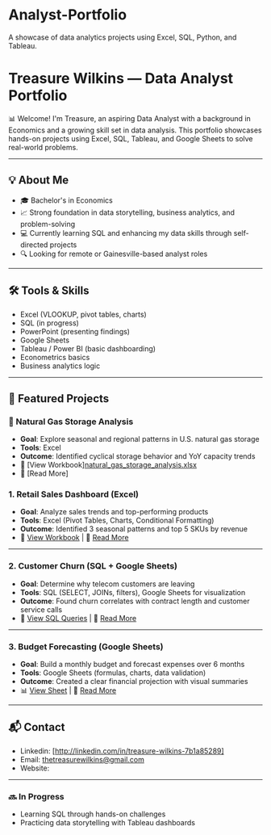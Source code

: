 # Analyst-Portfolio
A showcase of data analytics projects using Excel, SQL, Python, and Tableau.
# Treasure Wilkins — Data Analyst Portfolio

📊 Welcome! I'm Treasure, an aspiring Data Analyst with a background in Economics and a growing skill set in data analysis. This portfolio showcases hands-on projects using Excel, SQL, Tableau, and Google Sheets to solve real-world problems.

---

## 💡 About Me
- 🎓 Bachelor's in Economics
- 📈 Strong foundation in data storytelling, business analytics, and problem-solving
- 💻 Currently learning SQL and enhancing my data skills through self-directed projects
- 🔍 Looking for remote or Gainesville-based analyst roles

---

## 🛠️ Tools & Skills
- Excel (VLOOKUP, pivot tables, charts)
- SQL (in progress)
- PowerPoint (presenting findings)
- Google Sheets
- Tableau / Power BI (basic dashboarding)
- Econometrics basics
- Business analytics logic

---

## 📂 Featured Projects
### 🔋 Natural Gas Storage Analysis
- **Goal**: Explore seasonal and regional patterns in U.S. natural gas storage
- **Tools**: Excel
- **Outcome**: Identified cyclical storage behavior and YoY capacity trends
- 📎 [View Workbook][natural_gas_storage_analysis.xlsx](https://github.com/user-attachments/files/21460841/natural_gas_storage_analysis.xlsx)
- 📄 [Read More]

### 1. **Retail Sales Dashboard (Excel)**

- **Goal**: Analyze sales trends and top-performing products
- **Tools**: Excel (Pivot Tables, Charts, Conditional Formatting)
- **Outcome**: Identified 3 seasonal patterns and top 5 SKUs by revenue
- 📎 [View Workbook](#) | 📄 [Read More](#)

---

### 2. **Customer Churn (SQL + Google Sheets)**
- **Goal**: Determine why telecom customers are leaving
- **Tools**: SQL (SELECT, JOINs, filters), Google Sheets for visualization
- **Outcome**: Found churn correlates with contract length and customer service calls
- 🧮 [View SQL Queries](#) | 📄 [Read More](#)

---

### 3. **Budget Forecasting (Google Sheets)**
- **Goal**: Build a monthly budget and forecast expenses over 6 months
- **Tools**: Google Sheets (formulas, charts, data validation)
- **Outcome**: Created a clear financial projection with visual summaries
- 📊 [View Sheet](#) | 📄 [Read More](#)

---

## 📬 Contact
- Linkedin: [http://linkedin.com/in/treasure-wilkins-7b1a85289]
- Email: thetreasurewilkins@gmail.com
- Website:

---

### 🔜 In Progress
- Learning SQL through hands-on challenges
- Practicing data storytelling with Tableau dashboards
